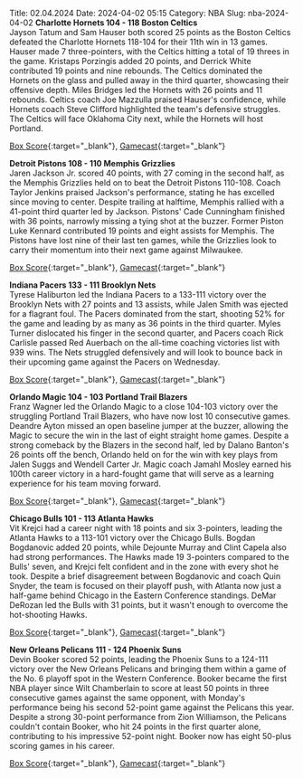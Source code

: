 Title: 02.04.2024
Date: 2024-04-02 05:15
Category: NBA 
Slug: nba-2024-04-02 
**Charlotte Hornets 104 - 118 Boston Celtics**  
Jayson Tatum and Sam Hauser both scored 25 points as the Boston Celtics defeated the Charlotte Hornets 118-104 for their 11th win in 13 games. Hauser made 7 three-pointers, with the Celtics hitting a total of 19 threes in the game. Kristaps Porzingis added 20 points, and Derrick White contributed 19 points and nine rebounds. The Celtics dominated the Hornets on the glass and pulled away in the third quarter, showcasing their offensive depth. Miles Bridges led the Hornets with 26 points and 11 rebounds. Celtics coach Joe Mazzulla praised Hauser's confidence, while Hornets coach Steve Clifford highlighted the team's defensive struggles. The Celtics will face Oklahoma City next, while the Hornets will host Portland. 

[Box Score](https://www.nba.com/game/bos-vs-cha-0022301087/box-score){:target="_blank"}, [Gamecast](https://www.nba.com/game/bos-vs-cha-0022301087){:target="_blank"}<br>

**Detroit Pistons 108 - 110 Memphis Grizzlies**  
Jaren Jackson Jr. scored 40 points, with 27 coming in the second half, as the Memphis Grizzlies held on to beat the Detroit Pistons 110-108. Coach Taylor Jenkins praised Jackson's performance, stating he has excelled since moving to center. Despite trailing at halftime, Memphis rallied with a 41-point third quarter led by Jackson. Pistons' Cade Cunningham finished with 36 points, narrowly missing a tying shot at the buzzer. Former Piston Luke Kennard contributed 19 points and eight assists for Memphis. The Pistons have lost nine of their last ten games, while the Grizzlies look to carry their momentum into their next game against Milwaukee. 

[Box Score](https://www.nba.com/game/mem-vs-det-0022301088/box-score){:target="_blank"}, [Gamecast](https://www.nba.com/game/mem-vs-det-0022301088){:target="_blank"}<br>

**Indiana Pacers 133 - 111 Brooklyn Nets**  
Tyrese Haliburton led the Indiana Pacers to a 133-111 victory over the Brooklyn Nets with 27 points and 13 assists, while Jalen Smith was ejected for a flagrant foul. The Pacers dominated from the start, shooting 52% for the game and leading by as many as 36 points in the third quarter. Myles Turner dislocated his finger in the second quarter, and Pacers coach Rick Carlisle passed Red Auerbach on the all-time coaching victories list with 939 wins. The Nets struggled defensively and will look to bounce back in their upcoming game against the Pacers on Wednesday. 

[Box Score](https://www.nba.com/game/bkn-vs-ind-0022301089/box-score){:target="_blank"}, [Gamecast](https://www.nba.com/game/bkn-vs-ind-0022301089){:target="_blank"}<br>

**Orlando Magic 104 - 103 Portland Trail Blazers**  
Franz Wagner led the Orlando Magic to a close 104-103 victory over the struggling Portland Trail Blazers, who have now lost 10 consecutive games. Deandre Ayton missed an open baseline jumper at the buzzer, allowing the Magic to secure the win in the last of eight straight home games. Despite a strong comeback by the Blazers in the second half, led by Dalano Banton's 26 points off the bench, Orlando held on for the win with key plays from Jalen Suggs and Wendell Carter Jr. Magic coach Jamahl Mosley earned his 100th career victory in a hard-fought game that will serve as a learning experience for his team moving forward. 

[Box Score](https://www.nba.com/game/por-vs-orl-0022301090/box-score){:target="_blank"}, [Gamecast](https://www.nba.com/game/por-vs-orl-0022301090){:target="_blank"}<br>

**Chicago Bulls 101 - 113 Atlanta Hawks**  
Vit Krejci had a career night with 18 points and six 3-pointers, leading the Atlanta Hawks to a 113-101 victory over the Chicago Bulls. Bogdan Bogdanovic added 20 points, while Dejounte Murray and Clint Capela also had strong performances. The Hawks made 19 3-pointers compared to the Bulls' seven, and Krejci felt confident and in the zone with every shot he took. Despite a brief disagreement between Bogdanovic and coach Quin Snyder, the team is focused on their playoff push, with Atlanta now just a half-game behind Chicago in the Eastern Conference standings. DeMar DeRozan led the Bulls with 31 points, but it wasn't enough to overcome the hot-shooting Hawks. 

[Box Score](https://www.nba.com/game/atl-vs-chi-0022301091/box-score){:target="_blank"}, [Gamecast](https://www.nba.com/game/atl-vs-chi-0022301091){:target="_blank"}<br>

**New Orleans Pelicans 111 - 124 Phoenix Suns**  
Devin Booker scored 52 points, leading the Phoenix Suns to a 124-111 victory over the New Orleans Pelicans and bringing them within a game of the No. 6 playoff spot in the Western Conference. Booker became the first NBA player since Wilt Chamberlain to score at least 50 points in three consecutive games against the same opponent, with Monday's performance being his second 52-point game against the Pelicans this year. Despite a strong 30-point performance from Zion Williamson, the Pelicans couldn't contain Booker, who hit 24 points in the first quarter alone, contributing to his impressive 52-point night. Booker now has eight 50-plus scoring games in his career. 

[Box Score](https://www.nba.com/game/phx-vs-nop-0022301092/box-score){:target="_blank"}, [Gamecast](https://www.nba.com/game/phx-vs-nop-0022301092){:target="_blank"}<br>

